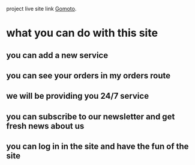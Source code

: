 project live site link [Gomoto](https://gomoto-c4371.web.app/).

# what you can do with this site

## you can add a new service

## you can see your orders in my orders route

## we will be providing you 24/7 service

## you can subscribe to our newsletter and get fresh news about us

## you can log in in the site and have the fun of the site
